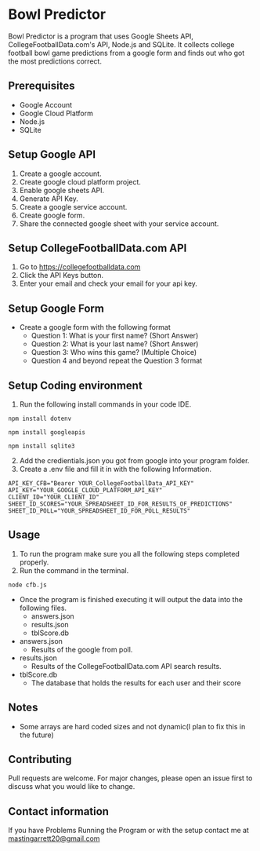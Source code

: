 # Bowl Predictor

Bowl Predictor is a program that uses Google Sheets API, CollegeFootballData.com's API, Node.js and SQLite.
It collects college football bowl game predictions from a google form and finds out who got the most predictions correct.

## Prerequisites

 - Google Account
 - Google Cloud Platform
 - Node.js
 - SQLite

## Setup Google API

1. Create a google account.
2. Create google cloud platform project.
3. Enable google sheets API.
4. Generate API Key.
5. Create a google service account.
6. Create google form.
7. Share the connected google sheet with your service account.

## Setup CollegeFootballData.com API

1. Go to https://collegefootballdata.com
2. Click the API Keys button.
3. Enter your email and check your email for your api key.

## Setup Google Form

- Create a google form with the following format
  - Question 1: What is your first name? (Short Answer)
  - Question 2: What is your last name? (Short Answer) 
  - Question 3: Who wins this game? (Multiple Choice)
  - Question 4 and beyond repeat the Question 3 format

## Setup Coding environment

1. Run the following install commands in your code IDE.
```
npm install dotenv
```
```
npm install googleapis
```
```
npm install sqlite3
```
2. Add the credientials.json you got from google into your program folder.
3. Create a .env file and fill it in with the following Information.
```
API_KEY_CFB="Bearer YOUR_CollegeFootballData_API_KEY"
API_KEY="YOUR_GOOGLE_CLOUD_PLATFORM_API_KEY"
CLIENT_ID="YOUR_CLIENT_ID"
SHEET_ID_SCORES="YOUR_SPREADSHEET_ID_FOR_RESULTS_OF_PREDICTIONS"
SHEET_ID_POLL="YOUR_SPREADSHEET_ID_FOR_POLL_RESULTS"
```

## Usage

1. To run the program make sure you all the following steps completed properly.
2. Run the command in the terminal.
```
node cfb.js
```
- Once the program is finished executing it will output the data into the following files.
  - answers.json
  - results.json
  - tblScore.db
- answers.json
  - Results of the google from poll.
- results.json
  - Results of the CollegeFootballData.com API search results.
- tblScore.db
  - The database that holds the results  for each user and their score
## Notes 
- Some arrays are hard coded sizes and not dynamic(I plan to fix this in the future)

## Contributing

Pull requests are welcome. For major changes, please open an issue first
to discuss what you would like to change.

## Contact information

If you have Problems Running the Program or with the setup contact me at mastingarrett20@gmail.com
